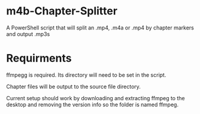# m4b-Chapter-Splitter
A PowerShell script that will split an .mp4, .m4a or .mp4 by chapter markers and output .mp3s

# Requirments
ffmpegg is required. Its directory will need to be set in the script.

Chapter files will be output to the source file directory.

Current setup should work by downloading and extracting ffmpeg to the desktop and removing the version info so the folder is named ffmpeg.
